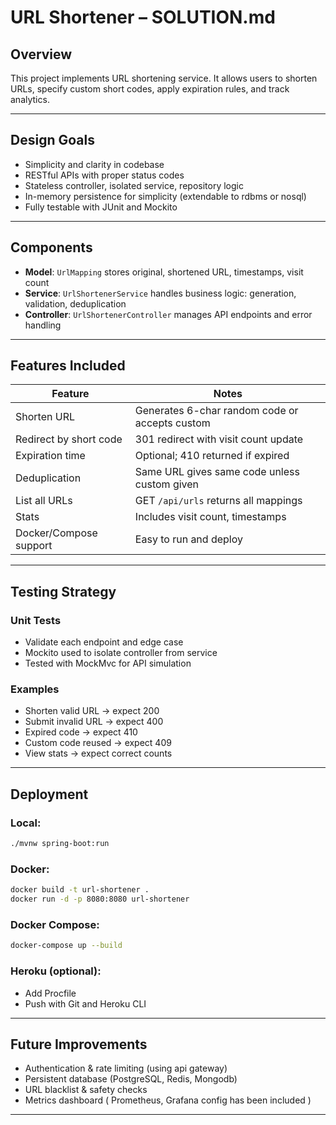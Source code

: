# URL Shortener – SOLUTION.md

## Overview

This project implements URL shortening service. It allows users to shorten URLs, specify custom short codes, apply expiration rules, and track analytics.

---

## Design Goals

- Simplicity and clarity in codebase
- RESTful APIs with proper status codes
- Stateless controller, isolated service, repository logic
- In-memory persistence for simplicity (extendable to rdbms or nosql)
- Fully testable with JUnit and Mockito

---

## Components

- **Model**: `UrlMapping` stores original, shortened URL, timestamps, visit count
- **Service**: `UrlShortenerService` handles business logic: generation, validation, deduplication
- **Controller**: `UrlShortenerController` manages API endpoints and error handling

---

## Features Included

| Feature                  | Notes                                           |
|--------------------------|-------------------------------------------------|
| Shorten URL              | Generates 6-char random code or accepts custom |
| Redirect by short code   | 301 redirect with visit count update           |
| Expiration time          | Optional; 410 returned if expired              |
| Deduplication            | Same URL gives same code unless custom given   |
| List all URLs            | GET `/api/urls` returns all mappings           |
| Stats                    | Includes visit count, timestamps               |
| Docker/Compose support   | Easy to run and deploy                         |

---

## Testing Strategy

### Unit Tests
- Validate each endpoint and edge case
- Mockito used to isolate controller from service
- Tested with MockMvc for API simulation

### Examples
- Shorten valid URL → expect 200
- Submit invalid URL → expect 400
- Expired code → expect 410
- Custom code reused → expect 409
- View stats → expect correct counts

---

## Deployment

### Local:
```bash
./mvnw spring-boot:run
```

### Docker:
```bash
docker build -t url-shortener .
docker run -d -p 8080:8080 url-shortener
```

### Docker Compose:
```bash
docker-compose up --build
```

### Heroku (optional):
- Add Procfile
- Push with Git and Heroku CLI

---

## Future Improvements

- Authentication & rate limiting (using api gateway)
- Persistent database (PostgreSQL, Redis, Mongodb)
- URL blacklist & safety checks
- Metrics dashboard ( Prometheus, Grafana config has been included )

---

